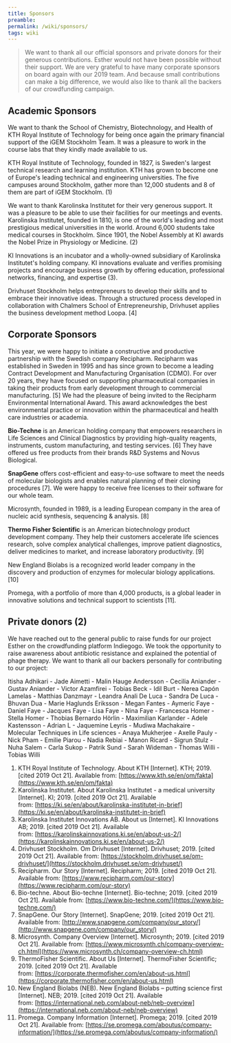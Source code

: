 ```yaml
---
title: Sponsors
preamble:
permalink: /wiki/sponsors/
tags: wiki
---
```


> We want to thank all our official sponsors and private donors for their generous contributions. Esther would not have been possible without their support. We are very grateful to have many corporate sponsors on board again with our 2019 team. And because small contributions can make a big difference, we would also like to thank all the backers of our crowdfunding campaign.

## Academic Sponsors

[](https://www.notion.so/85deaedb23464f238521ad27be038c31#24d4477d11f044cf9bcb704883b697b9)

We want to thank the School of Chemistry, Biotechnology, and Health of KTH Royal Institute of Technology for being once again the primary financial support of the iGEM Stockholm Team. It was a pleasure to work in the course labs that they kindly made available to us.

KTH Royal Institute of Technology, founded in 1827, is Sweden's largest technical research and learning institution. KTH has grown to become one of Europe's leading technical and engineering universities. The five campuses around Stockholm, gather more than 12,000 students and 8 of them are part of iGEM Stockholm. (1)

[](https://www.notion.so/85deaedb23464f238521ad27be038c31#1f24573c57a34a2c9c94ba0c30a395cf)

We want to thank Karolinska Institutet for their very generous support. It was a pleasure to be able to use their facilities for our meetings and events. Karolinska Institutet, founded in 1810, is one of the world's leading and most prestigious medical universities in the world. Around 6,000 students take medical courses in Stockholm. Since 1901, the Nobel Assembly at KI awards the Nobel Prize in Physiology or Medicine. (2)

[](https://www.notion.so/85deaedb23464f238521ad27be038c31#17f870cd62de4603bb04ff6574104648)

KI Innovations is an incubator and a wholly-owned subsidiary of Karolinska Institutet's holding company. KI innovations evaluate and verifies promising projects and encourage business growth by offering education, professional networks, financing, and expertise (3).

[](https://www.notion.so/85deaedb23464f238521ad27be038c31#978eddc3e64f458685bb40831ad2afbe)

Drivhuset Stockholm helps entrepreneurs to develop their skills and to embrace their innovative ideas. Through a structured process developed in collaboration with Chalmers School of Entrepreneurship, Drivhuset applies the business development method Loopa. [4]

## Corporate Sponsors

[](https://www.notion.so/85deaedb23464f238521ad27be038c31#e516dc9be5b14f37a107e96b63d33769)

This year, we were happy to initiate a constructive and productive partnership with the Swedish company Recipharm. Recipharm was established in Sweden in 1995 and has since grown to become a leading Contract Development and Manufacturing Organisation (CDMO). For over 20 years, they have focused on supporting pharmaceutical companies in taking their products from early development through to commercial manufacturing. [5] We had the pleasure of being invited to the Recipharm Environmental International Award. This award acknowledges the best environmental practice or innovation within the pharmaceutical and health care industries or academia.

[](https://www.notion.so/85deaedb23464f238521ad27be038c31#5704a0330e05480a9c866efa2ed1f2ff)

**Bio-Techne** is an American holding company that empowers researchers in Life Sciences and Clinical Diagnostics by providing high-quality reagents, instruments, custom manufacturing, and testing services. [6] They have offered us free products from their brands R&D Systems and Novus Biological.

[](https://www.notion.so/85deaedb23464f238521ad27be038c31#a25995a5b1d94c679b2e85402522586e)

**SnapGene** offers cost-efficient and easy-to-use software to meet the needs of molecular biologists and enables natural planning of their cloning procedures [7]. We were happy to receive free licenses to their software for our whole team.

[](https://www.notion.so/85deaedb23464f238521ad27be038c31#7e5b33ca7a204ad6ba133a14627b9176)

Microsynth, founded in 1989, is a leading European company in the area of nucleic acid synthesis, sequencing & analysis. [8]

[](https://www.notion.so/85deaedb23464f238521ad27be038c31#ca02b3a9fe7a4b6caa7e468c92ab71f5)

**Thermo Fisher Scientific** is an American biotechnology product development company. They help their customers accelerate life sciences research, solve complex analytical challenges, improve patient diagnostics, deliver medicines to market, and increase laboratory productivity. [9]

[](https://www.notion.so/85deaedb23464f238521ad27be038c31#96b41abd7dfe46d38b56d48e4d0a91e7)

New England Biolabs is a recognized world leader company in the discovery and production of enzymes for molecular biology applications. [10]

[](https://www.notion.so/85deaedb23464f238521ad27be038c31#ac8dccd8f5b349b8abb6e7943b739379)

Promega, with a portfolio of more than 4,000 products, is a global leader in innovative solutions and technical support to scientists [11].

## Private donors (2)

[](https://www.notion.so/85deaedb23464f238521ad27be038c31#5b988a9cb3634e9886b8dc6557147490)

We have reached out to the general public to raise funds for our project Esther on the crowdfunding platform Indiegogo. We took the opportunity to raise awareness about antibiotic resistance and explained the potential of phage therapy. We want to thank all our backers personally for contributing to our project:

Itisha Adhikari - Jade Aimetti - Malin Hauge Andersson - Cecilia Aniander - Gustav Aniander - Victor Azamfirei - Tobias Beck - Idil Burt - Nerea Capón Lamelas - Matthias Danzmayr - Leandra Anali De Luca - Sandra De Luca - Bhuvan Dua - Marie Haglunds Eriksson - Megan Fantes - Aymeric Faye - Daniel Faye - Jacques Faye - Lisa Faye - Nina Faye - Francesca Homer - Stella Homer - Thobias Bernardo Hörlin - Maximilian Karlander - Adele Kastensson - Adrian L - Jaquemine Leyris - Mudiwa Machakaire - Molecular Techniques in Life sciences - Anaya Mukherjee - Axelle Pauly - Nick Pham - Emilie Piarou - Nadia Rebiai - Manon Ricard - Sigrun Stulz - Nuha Salem - Carla Sukop - Patrik Sund - Sarah Wideman - Thomas Willi - Tobias Willi

1. KTH Royal Institute of Technology. About KTH [Internet]. KTH; 2019. [cited 2019 Oct 21]. Available from: [https://www.kth.se/en/om/fakta](https://www.kth.se/en/om/fakta)
2. Karolinska Institutet. About Karolinska Institutet - a medical university [Internet]. KI; 2019. [cited 2019 Oct 21]. Available from: [https://ki.se/en/about/karolinska-institutet-in-brief](https://ki.se/en/about/karolinska-institutet-in-brief)
3. Karolinska Institutet Innovations AB. About us [Internet]. KI Innovations AB; 2019. [cited 2019 Oct 21]. Available from: [https://karolinskainnovations.ki.se/en/about-us-2/](https://karolinskainnovations.ki.se/en/about-us-2/)
4. Drivhuset Stockholm. Om Drivhuset [Internet]. Drivhuset; 2019. [cited 2019 Oct 21]. Available from: [https://stockholm.drivhuset.se/om-drivhuset/](https://stockholm.drivhuset.se/om-drivhuset/)
5. Recipharm. Our Story [Internet]. Recipharm; 2019. [cited 2019 Oct 21]. Available from: [https://www.recipharm.com/our-story](https://www.recipharm.com/our-story)
6. Bio-techne. About Bio-techne [Internet]. Bio-techne; 2019. [cited 2019 Oct 21]. Available from: [https://www.bio-techne.com/](https://www.bio-techne.com/)
7. SnapGene. Our Story [Internet]. SnapGene; 2019. [cited 2019 Oct 21]. Available from: [http://www.snapgene.com/company/our_story/](http://www.snapgene.com/company/our_story/)
8. Microsynth. Company Overview [Internet]. Microsynth; 2019. [cited 2019 Oct 21]. Available from: [https://www.microsynth.ch/company-overview-ch.html](https://www.microsynth.ch/company-overview-ch.html)
9. ThermoFisher Scientific. About Us [Internet]. ThermoFisher Scientific; 2019. [cited 2019 Oct 21]. Available from: [https://corporate.thermofisher.com/en/about-us.html](https://corporate.thermofisher.com/en/about-us.html)
10. New England Biolabs (NEB). New England Biolabs – putting science first [Internet]. NEB; 2019. [cited 2019 Oct 21]. Available from: [https://international.neb.com/about-neb/neb-overview](https://international.neb.com/about-neb/neb-overview)
11. Promega. Company Information [Internet]. Promega; 2019. [cited 2019 Oct 21]. Available from: [https://se.promega.com/aboutus/company-information/](https://se.promega.com/aboutus/company-information/)

